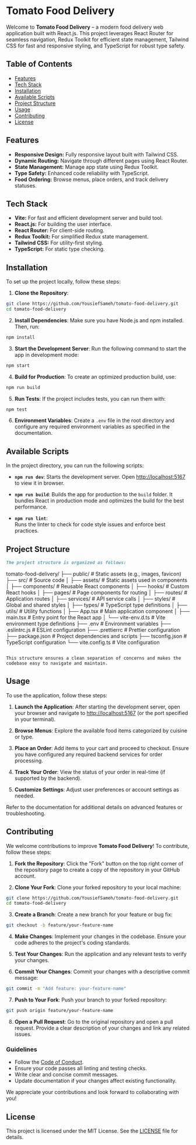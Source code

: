 # Tomato Food Delivery

Welcome to **Tomato Food Delivery** – a modern food delivery web application built with React.js. This project leverages React Router for seamless navigation, Redux Toolkit for efficient state management, Tailwind CSS for fast and responsive styling, and TypeScript for robust type safety.

## Table of Contents

- [Features](#features)
- [Tech Stack](#tech-stack)
- [Installation](#installation)
- [Available Scripts](#available-scripts)
- [Project Structure](#project-structure)
- [Usage](#usage)
- [Contributing](#contributing)
- [License](#license)

## Features

- **Responsive Design:** Fully responsive layout built with Tailwind CSS.
- **Dynamic Routing:** Navigate through different pages using React Router.
- **State Management:** Manage app state using Redux Toolkit.
- **Type Safety:** Enhanced code reliability with TypeScript.
- **Food Ordering:** Browse menus, place orders, and track delivery statuses.

## Tech Stack

- **Vite:** For fast and efficient development server and build tool.
- **React.js:** For building the user interface.
- **React Router:** For client-side routing.
- **Redux Toolkit:** For simplified Redux state management.
- **Tailwind CSS:** For utility-first styling.
- **TypeScript:** For static type checking.

## Installation

To set up the project locally, follow these steps:

1. **Clone the Repository**:
  ```bash
  git clone https://github.com/YousiefSameh/tomato-food-delivery.git
  cd tomato-food-delivery
  ```

2. **Install Dependencies**:
  Make sure you have Node.js and npm installed. Then, run:
  ```bash
  npm install
  ```

3. **Start the Development Server**:
  Run the following command to start the app in development mode:
  ```bash
  npm start
  ```

4. **Build for Production**:
  To create an optimized production build, use:
  ```bash
  npm run build
  ```

5. **Run Tests**:
  If the project includes tests, you can run them with:
  ```bash
  npm test
  ```

6. **Environment Variables**:
  Create a `.env` file in the root directory and configure any required environment variables as specified in the documentation.

## Available Scripts

In the project directory, you can run the following scripts:

- **`npm run dev`**:
  Starts the development server. Open [http://localhost:5167](http://localhost:5167) to view it in browser.

- **`npm run build`**:
  Builds the app for production to the `build` folder. It bundles React in production mode and optimizes the build for the best performance.

- **`npm run lint`**:  
  Runs the linter to check for code style issues and enforce best practices.

## Project Structure
```markdown
The project structure is organized as follows:

```
tomato-food-delivery/
├── public/               # Static assets (e.g., images, favicon)
├── src/                  # Source code
│   ├── assets/           # Static assets used in components
│   ├── components/       # Reusable React components
│   ├── hooks/            # Custom React hooks
│   ├── pages/            # Page components for routing
│   ├── routes/           # Application routes
│   ├── services/         # API service calls
│   ├── styles/           # Global and shared styles
│   ├── types/            # TypeScript type definitions
│   ├── utils/            # Utility functions
│   ├── App.tsx           # Main application component
│   ├── main.tsx          # Entry point for the React app
│   └── vite-env.d.ts     # Vite environment type definitions
├── .env                  # Environment variables
├── .eslintrc.js          # ESLint configuration
├── .prettierrc           # Prettier configuration
├── package.json          # Project dependencies and scripts
├── tsconfig.json         # TypeScript configuration
└── vite.config.ts        # Vite configuration
```

This structure ensures a clean separation of concerns and makes the codebase easy to navigate and maintain.
```

## Usage
To use the application, follow these steps:

1. **Launch the Application**:
  After starting the development server, open your browser and navigate to [http://localhost:5167](http://localhost:5167) (or the port specified in your terminal).

2. **Browse Menus**:
  Explore the available food items categorized by cuisine or type.

3. **Place an Order**:
  Add items to your cart and proceed to checkout. Ensure you have configured any required backend services for order processing.

4. **Track Your Order**:
  View the status of your order in real-time (if supported by the backend).

5. **Customize Settings**:
  Adjust user preferences or account settings as needed.

Refer to the documentation for additional details on advanced features or troubleshooting.

## Contributing
We welcome contributions to improve **Tomato Food Delivery**! To contribute, follow these steps:

1. **Fork the Repository**:
  Click the "Fork" button on the top right corner of the repository page to create a copy of the repository in your GitHub account.

2. **Clone Your Fork**:
  Clone your forked repository to your local machine:
  ```bash
  git clone https://github.com/YousiefSameh/tomato-food-delivery.git
  cd tomato-food-delivery
  ```

3. **Create a Branch**:
  Create a new branch for your feature or bug fix:
  ```bash
  git checkout -b feature/your-feature-name
  ```

4. **Make Changes**:
  Implement your changes in the codebase. Ensure your code adheres to the project's coding standards.

5. **Test Your Changes**:
  Run the application and any relevant tests to verify your changes.

6. **Commit Your Changes**:
  Commit your changes with a descriptive commit message:
  ```bash
  git commit -m "Add feature: your-feature-name"
  ```

7. **Push to Your Fork**:
  Push your branch to your forked repository:
  ```bash
  git push origin feature/your-feature-name
  ```

8. **Open a Pull Request**:
  Go to the original repository and open a pull request. Provide a clear description of your changes and link any related issues.

### Guidelines
- Follow the [Code of Conduct](CODE_OF_CONDUCT.md).
- Ensure your code passes all linting and testing checks.
- Write clear and concise commit messages.
- Update documentation if your changes affect existing functionality.

We appreciate your contributions and look forward to collaborating with you!

## License
This project is licensed under the MIT License. See the [LICENSE](LICENSE) file for details.